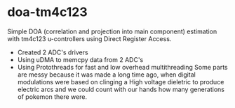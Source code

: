 # doa-tm4c123
Simple DOA (correlation and projection into main component) estimation with tm4c123 u-controllers using Direct Register Access.
* Created 2 ADC's drivers
* Using uDMA to memcpy data from  2 ADC's
* Using Protothreads for fast and low overhead multithreading 
Some parts are messy because it was made a long time ago, when digital modulations were based on clinging a High voltage dieletric to produce electric arcs and we could count with our hands how many generations of pokemon there were.
